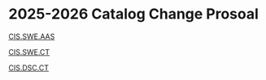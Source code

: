 # 2025-2026 Catalog Change Prosoal

[CIS.SWE.AAS](CIS.SWE.AAS.md)

[CIS.SWE.CT](CIS.SWE.CT.md)

[CIS.DSC.CT](CIS.DSC.CT)